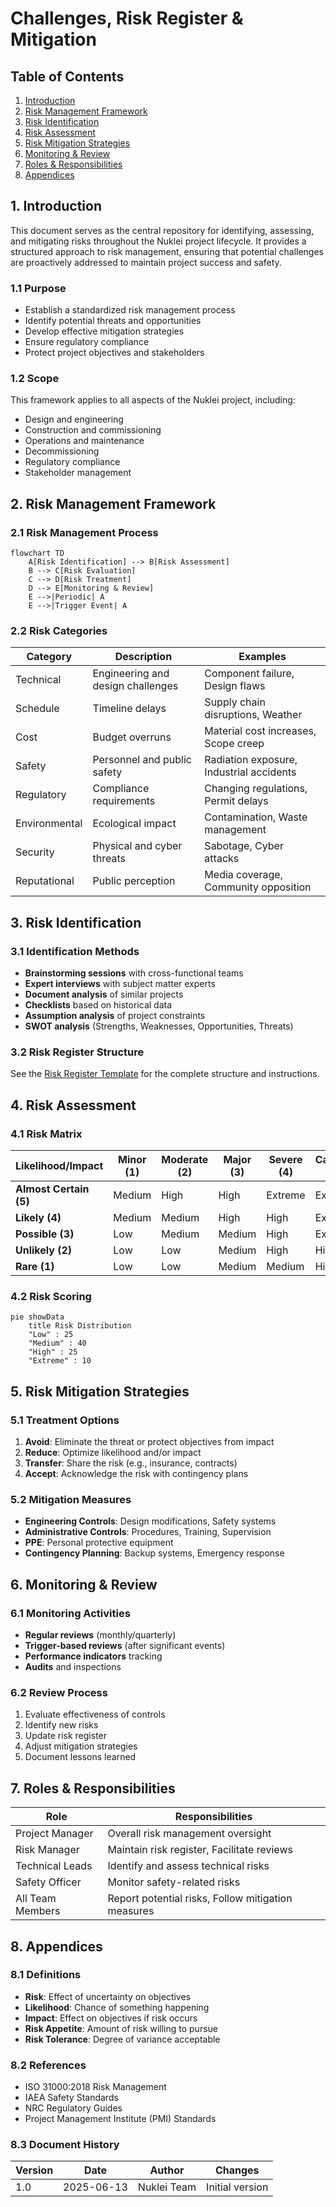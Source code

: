 # Challenges, Risk Register & Mitigation

## Table of Contents
1. [Introduction](#1-introduction)
2. [Risk Management Framework](#2-risk-management-framework)
3. [Risk Identification](#3-risk-identification)
4. [Risk Assessment](#4-risk-assessment)
5. [Risk Mitigation Strategies](#5-risk-mitigation-strategies)
6. [Monitoring & Review](#6-monitoring--review)
7. [Roles & Responsibilities](#7-roles--responsibilities)
8. [Appendices](#8-appendices)

## 1. Introduction

This document serves as the central repository for identifying, assessing, and mitigating risks throughout the Nuklei project lifecycle. It provides a structured approach to risk management, ensuring that potential challenges are proactively addressed to maintain project success and safety.

### 1.1 Purpose
- Establish a standardized risk management process
- Identify potential threats and opportunities
- Develop effective mitigation strategies
- Ensure regulatory compliance
- Protect project objectives and stakeholders

### 1.2 Scope
This framework applies to all aspects of the Nuklei project, including:
- Design and engineering
- Construction and commissioning
- Operations and maintenance
- Decommissioning
- Regulatory compliance
- Stakeholder management

## 2. Risk Management Framework

### 2.1 Risk Management Process
```mermaid
flowchart TD
    A[Risk Identification] --> B[Risk Assessment]
    B --> C[Risk Evaluation]
    C --> D[Risk Treatment]
    D --> E[Monitoring & Review]
    E -->|Periodic| A
    E -->|Trigger Event| A
```

### 2.2 Risk Categories

| Category | Description | Examples |
|----------|-------------|-----------|
| Technical | Engineering and design challenges | Component failure, Design flaws |
| Schedule | Timeline delays | Supply chain disruptions, Weather |
| Cost | Budget overruns | Material cost increases, Scope creep |
| Safety | Personnel and public safety | Radiation exposure, Industrial accidents |
| Regulatory | Compliance requirements | Changing regulations, Permit delays |
| Environmental | Ecological impact | Contamination, Waste management |
| Security | Physical and cyber threats | Sabotage, Cyber attacks |
| Reputational | Public perception | Media coverage, Community opposition |

## 3. Risk Identification

### 3.1 Identification Methods
- **Brainstorming sessions** with cross-functional teams
- **Expert interviews** with subject matter experts
- **Document analysis** of similar projects
- **Checklists** based on historical data
- **Assumption analysis** of project constraints
- **SWOT analysis** (Strengths, Weaknesses, Opportunities, Threats)

### 3.2 Risk Register Structure
See the [Risk Register Template](./risk-register/template.md) for the complete structure and instructions.

## 4. Risk Assessment

### 4.1 Risk Matrix

| Likelihood/Impact | Minor (1) | Moderate (2) | Major (3) | Severe (4) | Catastrophic (5) |
|------------------|-----------|--------------|-----------|------------|------------------|
| **Almost Certain (5)** | Medium | High | High | Extreme | Extreme |
| **Likely (4)** | Medium | Medium | High | High | Extreme |
| **Possible (3)** | Low | Medium | Medium | High | Extreme |
| **Unlikely (2)** | Low | Low | Medium | High | High |
| **Rare (1)** | Low | Low | Medium | Medium | High |

### 4.2 Risk Scoring
```mermaid
pie showData
    title Risk Distribution
    "Low" : 25
    "Medium" : 40
    "High" : 25
    "Extreme" : 10
```

## 5. Risk Mitigation Strategies

### 5.1 Treatment Options
1. **Avoid**: Eliminate the threat or protect objectives from impact
2. **Reduce**: Optimize likelihood and/or impact
3. **Transfer**: Share the risk (e.g., insurance, contracts)
4. **Accept**: Acknowledge the risk with contingency plans

### 5.2 Mitigation Measures
- **Engineering Controls**: Design modifications, Safety systems
- **Administrative Controls**: Procedures, Training, Supervision
- **PPE**: Personal protective equipment
- **Contingency Planning**: Backup systems, Emergency response

## 6. Monitoring & Review

### 6.1 Monitoring Activities
- **Regular reviews** (monthly/quarterly)
- **Trigger-based reviews** (after significant events)
- **Performance indicators** tracking
- **Audits** and inspections

### 6.2 Review Process
1. Evaluate effectiveness of controls
2. Identify new risks
3. Update risk register
4. Adjust mitigation strategies
5. Document lessons learned

## 7. Roles & Responsibilities

| Role | Responsibilities |
|------|------------------|
| Project Manager | Overall risk management oversight |
| Risk Manager | Maintain risk register, Facilitate reviews |
| Technical Leads | Identify and assess technical risks |
| Safety Officer | Monitor safety-related risks |
| All Team Members | Report potential risks, Follow mitigation measures |

## 8. Appendices

### 8.1 Definitions
- **Risk**: Effect of uncertainty on objectives
- **Likelihood**: Chance of something happening
- **Impact**: Effect on objectives if risk occurs
- **Risk Appetite**: Amount of risk willing to pursue
- **Risk Tolerance**: Degree of variance acceptable

### 8.2 References
- ISO 31000:2018 Risk Management
- IAEA Safety Standards
- NRC Regulatory Guides
- Project Management Institute (PMI) Standards

### 8.3 Document History

| Version | Date | Author | Changes |
|---------|------|--------|----------|
| 1.0 | 2025-06-13 | Nuklei Team | Initial version |

